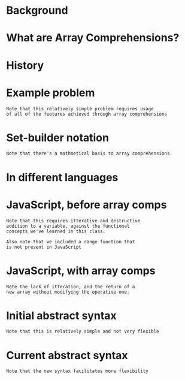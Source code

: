 # Background

# What are Array Comprehensions?

# History

# Example problem

    Note that this relatively simple problem requires usage
    of all of the features achieved through array comprehensions

# Set-builder notation

    Note that there's a mathmetical basis to array comprehensions.

# In different languages

# JavaScript, before array comps

    Note that this requires itterative and destructive
    addition to a variable, against the functional
    concepts we've learned in this class.

    Also note that we included a range function that
    is not present in JavaScript

# JavaScript, with array comps

    Note the lack of itteration, and the return of a
    new array without modifying the operative one.

# Initial abstract syntax

    Note that this is relatively simple and not very flexible 

# Current abstract syntax

    Note that the new syntax facilitates more flexibility